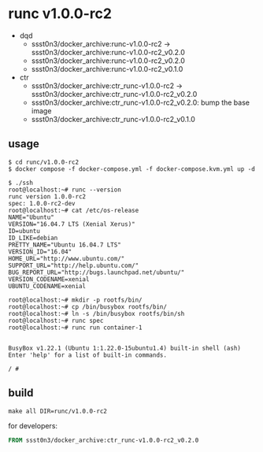 # runc v1.0.0-rc2

* dqd
    * ssst0n3/docker_archive:runc-v1.0.0-rc2 -> ssst0n3/docker_archive:runc-v1.0.0-rc2_v0.2.0
    * ssst0n3/docker_archive:runc-v1.0.0-rc2_v0.2.0
    * ssst0n3/docker_archive:runc-v1.0.0-rc2_v0.1.0
* ctr
    * ssst0n3/docker_archive:ctr_runc-v1.0.0-rc2 -> ssst0n3/docker_archive:ctr_runc-v1.0.0-rc2_v0.2.0
    * ssst0n3/docker_archive:ctr_runc-v1.0.0-rc2_v0.2.0: bump the base image
    * ssst0n3/docker_archive:ctr_runc-v1.0.0-rc2_v0.1.0

## usage

```shell
$ cd runc/v1.0.0-rc2
$ docker compose -f docker-compose.yml -f docker-compose.kvm.yml up -d
```

```shell
$ ./ssh
root@localhost:~# runc --version
runc version 1.0.0-rc2
spec: 1.0.0-rc2-dev
root@localhost:~# cat /etc/os-release 
NAME="Ubuntu"
VERSION="16.04.7 LTS (Xenial Xerus)"
ID=ubuntu
ID_LIKE=debian
PRETTY_NAME="Ubuntu 16.04.7 LTS"
VERSION_ID="16.04"
HOME_URL="http://www.ubuntu.com/"
SUPPORT_URL="http://help.ubuntu.com/"
BUG_REPORT_URL="http://bugs.launchpad.net/ubuntu/"
VERSION_CODENAME=xenial
UBUNTU_CODENAME=xenial
```

```shell
root@localhost:~# mkdir -p rootfs/bin/
root@localhost:~# cp /bin/busybox rootfs/bin/
root@localhost:~# ln -s /bin/busybox rootfs/bin/sh
root@localhost:~# runc spec
root@localhost:~# runc run container-1


BusyBox v1.22.1 (Ubuntu 1:1.22.0-15ubuntu1.4) built-in shell (ash)
Enter 'help' for a list of built-in commands.

/ # 
```

## build

```shell
make all DIR=runc/v1.0.0-rc2
```

for developers:

```dockerfile
FROM ssst0n3/docker_archive:ctr_runc-v1.0.0-rc2_v0.2.0
```